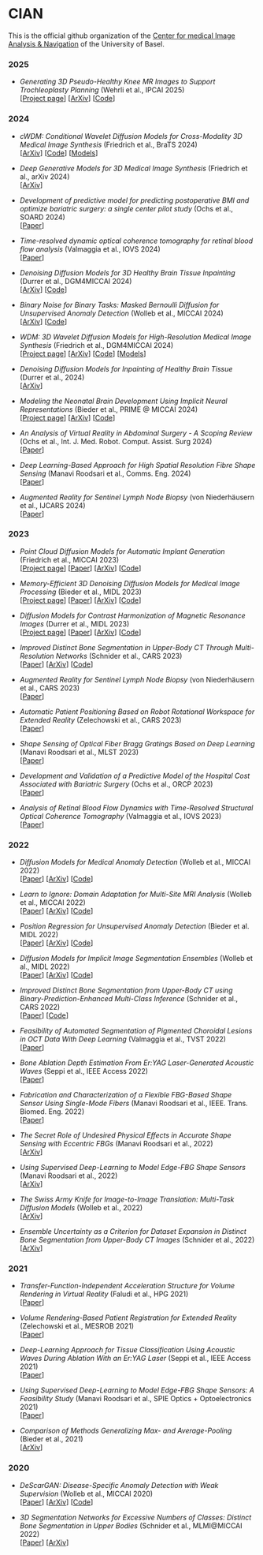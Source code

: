 # CIAN
This is the official github organization of the 
[Center for medical Image Analysis & Navigation](https://dbe.unibas.ch/en/cian/) of the University of Basel.

### 2025
* *Generating 3D Pseudo-Healthy Knee MR Images to Support Trochleoplasty Planning* (Wehrli et al., IPCAI 2025)  
[[Project page](https://wehrlimi.github.io/gen3d-ph-kneemri/)]
[[ArXiv](https://arxiv.org/abs/2412.09962)]
[[Code](https://github.com/wehrlimi/Generate-Pseudo-Healthy-Knee-MRI)]

### 2024
* *cWDM: Conditional Wavelet Diffusion Models for Cross-Modality 3D Medical Image Synthesis* (Friedrich et al., BraTS 2024)   
[[ArXiv](https://arxiv.org/abs/2411.17203)]
[[Code](https://github.com/pfriedri/cwdm)]
[[Models](https://huggingface.co/pfriedri/cwdm)]

* *Deep Generative Models for 3D Medical Image Synthesis* (Friedrich et al., arXiv 2024)  
[[ArXiv](https://arxiv.org/abs/2410.17664)]

* *Development of predictive model for predicting postoperative BMI and optimize bariatric surgery: a single center pilot study* (Ochs et al., SOARD 2024)  
[[Paper](https://www.sciencedirect.com/science/article/pii/S1550728924006804)]

* *Time-resolved dynamic optical coherence tomography for retinal blood flow analysis* (Valmaggia et al., IOVS 2024)  
[[Paper](https://iovs.arvojournals.org/article.aspx?articleid=2793725)]

* *Denoising Diffusion Models for 3D Healthy Brain Tissue Inpainting* (Durrer et al., DGM4MICCAI 2024)  
[[ArXiv](https://arxiv.org/abs/2403.14499)]
[[Code](https://github.com/AliciaDurrer/DM_Inpainting)]

* *Binary Noise for Binary Tasks: Masked Bernoulli Diffusion for Unsupervised Anomaly Detection* (Wolleb et al., MICCAI 2024)  
[[ArXiv](https://arxiv.org/abs/2403.11667)]
[[Code](https://github.com/JuliaWolleb/Anomaly_berdiff)]

* *WDM: 3D Wavelet Diffusion Models for High-Resolution Medical Image Synthesis* (Friedrich et al., DGM4MICCAI 2024)  
[[Project page](https://pfriedri.github.io/wdm-3d-io/)]
[[ArXiv](https://arxiv.org/abs/2402.19043)]
[[Code](https://github.com/pfriedri/wdm-3d)]
[[Models](https://huggingface.co/pfriedri/wdm-3d)]

* *Denoising Diffusion Models for Inpainting of Healthy Brain Tissue* (Durrer et al., 2024)  
[[ArXiv](https://arxiv.org/abs/2402.17307)]

* *Modeling the Neonatal Brain Development Using Implicit Neural Representations* (Bieder et al., PRIME @ MICCAI 2024)  
[[Project page](https://florentinbieder.github.io/Neonatal-Development-INR/)]
[[ArXiv](https://arxiv.org/abs/2408.08647)]
[[Code](https://github.com/FlorentinBieder/Neonatal-Development-INR)]

* *An Analysis of Virtual Reality in Abdominal Surgery - A Scoping Review* (Ochs et al., Int. J. Med. Robot. Comput. Assist. Surg 2024)  
[[Paper](https://doi.org/10.1002/rcs.2623)]

* *Deep Learning-Based Approach for High Spatial Resolution Fibre Shape Sensing* (Manavi Roodsari et al., Comms. Eng. 2024)  
[[Paper](https://doi.org/10.1038/s44172-024-00166-8)]

* *Augmented Reality for Sentinel Lymph Node Biopsy* (von Niederhäusern et al., IJCARS 2024)  
[[Paper](https://doi.org/10.1007/s11548-023-03014-w)]

### 2023
* *Point Cloud Diffusion Models for Automatic Implant Generation* (Friedrich et al., MICCAI 2023)  
[[Project page](https://pfriedri.github.io/pcdiff-implant-io/)]
[[Paper](https://doi.org/10.1007/978-3-031-43996-4_11)]
[[ArXiv](https://arxiv.org/abs/2303.08061)]
[[Code](https://github.com/pfriedri/pcdiff-implant)]

* *Memory-Efficient 3D Denoising Diffusion Models for Medical Image Processing* (Bieder et al., MIDL 2023)  
[[Project page](https://florentinbieder.github.io/PatchDDM-3D/)]
[[Paper](https://openreview.net/forum?id=neXqIGpO-tn)]
[[ArXiv](https://arxiv.org/abs/2303.15288)]
[[Code](https://github.com/FlorentinBieder/PatchDDM-3D)]

* *Diffusion Models for Contrast Harmonization of Magnetic Resonance Images* (Durrer et al., MIDL 2023)  
[[Project page](https://aliciadurrer.github.io/dm_moni_mr/)]
[[Paper](https://openreview.net/forum?id=Xs_Hd23_PP)]
[[ArXiv](https://arxiv.org/abs/2303.08189)]
[[Code](https://github.com/AliciaDurrer/dm_moni_mr)]

* *Improved Distinct Bone Segmentation in Upper-Body CT Through Multi-Resolution Networks* (Schnider et al., CARS 2023)  
[[Paper](https://link.springer.com/article/10.1007/s11548-023-02957-4)]
[[ArXiv](https://arxiv.org/abs/2301.13674)]
[[Code](https://gitlab.com/cian.unibas.ch/sneakynet)]

* *Augmented Reality for Sentinel Lymph Node Biopsy* (von Niederhäusern et al., CARS 2023)  
[[Paper](https://link.springer.com/article/10.1007/s11548-023-03014-w)]

* *Automatic Patient Positioning Based on Robot Rotational Workspace for Extended Reality* (Zelechowski et al., CARS 2023)  
[[Paper](https://link.springer.com/article/10.1007/s11548-023-02967-2)]

* *Shape Sensing of Optical Fiber Bragg Gratings Based on Deep Learning* (Manavi Roodsari et al., MLST 2023)  
[[Paper](https://iopscience.iop.org/article/10.1088/2632-2153/acda10/meta)]

* *Development and Validation of a Predictive Model of the Hospital Cost Associated with Bariatric Surgery* (Ochs et al., ORCP 2023)  
[[Paper](https://www.sciencedirect.com/science/article/pii/S1871403X23001163)]

* *Analysis of Retinal Blood Flow Dynamics with Time-Resolved Structural Optical Coherence Tomography* (Valmaggia et al., IOVS 2023)  
[[Paper](https://iovs.arvojournals.org/article.aspx?articleid=2789534)]

### 2022
* *Diffusion Models for Medical Anomaly Detection* (Wolleb et al., MICCAI 2022)  
[[Paper](https://link.springer.com/chapter/10.1007/978-3-031-16452-1_4)]
[[ArXiv](https://arxiv.org/abs/2203.04306)]
[[Code](https://github.com/JuliaWolleb/diffusion-anomaly)]

* *Learn to Ignore: Domain Adaptation for Multi-Site MRI Analysis* (Wolleb et al., MICCAI 2022)  
[[Paper](https://link.springer.com/chapter/10.1007/978-3-031-16449-1_69)] 
[[ArXiv](https://arxiv.org/abs/2110.06803)] 
[[Code](https://gitlab.com/cian.unibas.ch/L2I)]

* *Position Regression for Unsupervised Anomaly Detection* (Bieder et al. MIDL 2022)  
[[Paper](https://proceedings.mlr.press/v172/bieder22a.html)]
[[ArXiv](https://arxiv.org/abs/2301.08064)]
[[Code](https://gitlab.com/cian.unibas.ch/position-regression)]

* *Diffusion Models for Implicit Image Segmentation Ensembles* (Wolleb et al., MIDL 2022)  
[[Paper](https://openreview.net/forum?id=QNLR05X6uW)]
[[ArXiv](https://arxiv.org/abs/2112.03145)]
[[Code](https://github.com/JuliaWolleb/Diffusion-based-Segmentation)]

* *Improved Distinct Bone Segmentation from Upper-Body CT using Binary-Prediction-Enhanced Multi-Class Inference* (Schnider et al., CARS 2022)  
[[Paper](https://link.springer.com/article/10.1007/s11548-022-02650-y)]
[[Code](https://gitlab.com/cian.unibas.ch/cars2022-bem-inference)]

* *Feasibility of Automated Segmentation of Pigmented Choroidal Lesions in OCT Data With Deep Learning* (Valmaggia et al., TVST 2022)  
[[Paper](https://tvst.arvojournals.org/article.aspx?articleid=2783676)]

* *Bone Ablation Depth Estimation From Er:YAG Laser-Generated Acoustic Waves* (Seppi et al., IEEE Access 2022)  
[[Paper](https://ieeexplore.ieee.org/abstract/document/9966604)]

* *Fabrication and Characterization of a Flexible FBG-Based Shape Sensor Using Single-Mode Fibers* (Manavi Roodsari et al., IEEE. Trans. Biomed. Eng. 2022)  
[[Paper](https://ieeexplore.ieee.org/abstract/document/9699043)]

* *The Secret Role of Undesired Physical Effects in Accurate Shape Sensing with Eccentric FBGs* (Manavi Roodsari et al., 2022)  
[[ArXiv](https://arxiv.org/abs/2210.16316)]

* *Using Supervised Deep-Learning to Model Edge-FBG Shape Sensors* (Manavi Roodsari et al., 2022)  
[[ArXiv](https://arxiv.org/abs/2210.16068)]

* *The Swiss Army Knife for Image-to-Image Translation: Multi-Task Diffusion Models* (Wolleb et al., 2022)  
[[ArXiv](https://arxiv.org/abs/2204.02641)]

* *Ensemble Uncertainty as a Criterion for Dataset Expansion in Distinct Bone Segmentation from Upper-Body CT Images* (Schnider et al., 2022)  
[[ArXiv](https://arxiv.org/abs/2208.09216)]

### 2021
* *Transfer-Function-Independent Acceleration Structure for Volume Rendering in Virtual Reality* (Faludi et al., HPG 2021)  
[[Paper](https://dl.acm.org/doi/abs/10.2312/hpg.20211279)]

* *Volume Rendering-Based Patient Registration for Extended Reality* (Zelechowski et al., MESROB 2021)  
[[Paper](https://link.springer.com/chapter/10.1007/978-3-030-76147-9_13)]
  
* *Deep-Learning Approach for Tissue Classification Using Acoustic Waves During Ablation With an Er:YAG Laser* (Seppi et al., IEEE Access 2021)  
[[Paper](https://ieeexplore.ieee.org/abstract/document/9540681)]

* *Using Supervised Deep-Learning to Model Edge-FBG Shape Sensors: A Feasibility Study* (Manavi Roodsari et al., SPIE Optics + Optoelectronics 2021)  
[[Paper](https://www.spiedigitallibrary.org/conference-proceedings-of-spie/11772/117720P/Using-supervised-deep-learning-to-model-edge-FBG-shape-sensors/10.1117/12.2589252.short?SSO=1)]

* *Comparison of Methods Generalizing Max- and Average-Pooling* (Bieder et al., 2021)  
[[ArXiv](https://arxiv.org/abs/2103.01746)]

### 2020
* *DeScarGAN: Disease-Specific Anomaly Detection with Weak Supervision* (Wolleb et al., MICCAI 2020)  
[[Paper](https://link.springer.com/chapter/10.1007/978-3-030-59719-1_2)]
[[ArXiv](https://arxiv.org/abs/2007.14118)]
[[Code](https://github.com/JuliaWolleb/DeScarGAN)]

* *3D Segmentation Networks for Excessive Numbers of Classes: Distinct Bone Segmentation in Upper Bodies* (Schnider et al., MLMI@MICCAI 2022)  
[[Paper](https://link.springer.com/chapter/10.1007/978-3-030-59861-7_5)]
[[ArXiv](https://arxiv.org/abs/2010.07045)]

